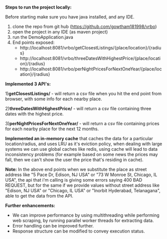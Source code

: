 **Steps to run the project locally:**

Before starting make sure you have java installed, and any IDE.

1) clone the repo from git hub (https://github.com/gowtham181998/vrbo)
2) open the project in any IDE (as maven project)
3) run the DemoApplication.java
4) End points exposed:
   * http://localhost:8081/vrbo/getClosestListings/{place/location}/{radius}
   * http://localhost:8081/vrbo/threeDatesWithHighestPrice/{place/location}/{radius}
   * http://localhost:8081/vrbo/perNightPricesForNextOneYear/{place/location}/{radius}

**Implemented 3 API's:**

1)**getClosestListings/** - will return a csv file when you hit the end point from browser, with some info for each
nearby place.

2)**threeDatesWithHighestPrice/** - will return a csv file containing three dates with the highest price.

3)**perNightPricesForNextOneYear/** - will return a csv file containing prices for each nearby place for the next 12
months.

**Implemented an in-memory cache** that caches the data for a particular location/radius, and uses LRU as it's eviction
policy, when dealing with large systems we can use global caches like redis, using cache will lead to data inconsistency
problems (for example based on some news the prices may fall, then we can't show the user the price that's residing in
cache).

**Note:**
In the above end points when we substitute the place as street address like "5 Pace Dr, Edison, NJ USA" or "73 W Monroe
St, Chicago, IL USA", the api that i'm calling is giving some errors saying 400 BAD REQUEST, but for the same if we
provide values without street address like "Edison, NJ USA" or "Chicago, IL USA" or "Inorbit Hyderabad, Telanagana",
able to get the data from the API.

**Further enhancements:**

* We can improve performance by using multithreading while performing web scraping, by running parallel worker threads
  for extracting data.
* Error handling can be improved further.
* Response structure can be modified to convey execution status.